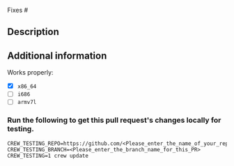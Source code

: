 Fixes #

<!-- (let GitHub automatically close an issue when this pull request gets merged) -->

<!--
## Before you submit a pull request

This template is not necessary when you do simple things like updating packages to the latest version. But in doubt, it's always better so provide some information.
-->

## Description
<!--
Provide a description, what your changes do and why they are important

Please link issues and other pull requests connected to this one.
-->

## Additional information
<!-- Mention things we might need to know. Like: -->

Works properly:
- [x] `x86_64`
- [ ] `i686`
- [ ] `armv7l` <!-- (reasons why it doesn't) -->

### Run the following to get this pull request's changes locally for testing.
```
CREW_TESTING_REPO=https://github.com/<Please_enter_the_name_of_your_repo>/chromebrew.git CREW_TESTING_BRANCH=<Please_enter_the_branch_name_for_this_PR> CREW_TESTING=1 crew update
```

<!--
## That's it
Thank you for submitting your pull request.
When done, please delete the parts of this template which you don't need or these, which are only for guidance.
-->
